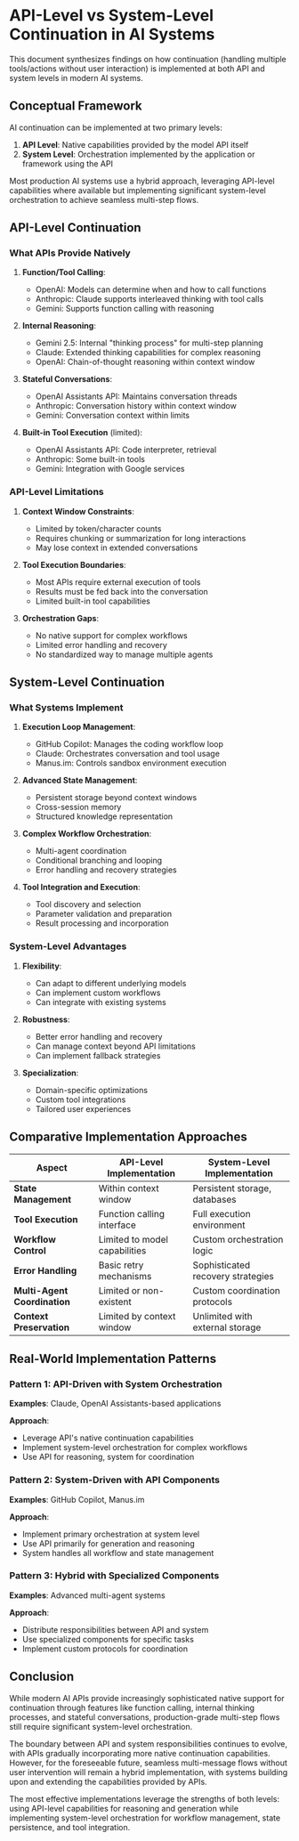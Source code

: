 # API-Level vs System-Level Continuation in AI Systems

This document synthesizes findings on how continuation (handling multiple tools/actions without user interaction) is implemented at both API and system levels in modern AI systems.

## Conceptual Framework

AI continuation can be implemented at two primary levels:

1. **API Level**: Native capabilities provided by the model API itself
2. **System Level**: Orchestration implemented by the application or framework using the API

Most production AI systems use a hybrid approach, leveraging API-level capabilities where available but implementing significant system-level orchestration to achieve seamless multi-step flows.

## API-Level Continuation

### What APIs Provide Natively

1. **Function/Tool Calling**:
   - OpenAI: Models can determine when and how to call functions
   - Anthropic: Claude supports interleaved thinking with tool calls
   - Gemini: Supports function calling with reasoning

2. **Internal Reasoning**:
   - Gemini 2.5: Internal "thinking process" for multi-step planning
   - Claude: Extended thinking capabilities for complex reasoning
   - OpenAI: Chain-of-thought reasoning within context window

3. **Stateful Conversations**:
   - OpenAI Assistants API: Maintains conversation threads
   - Anthropic: Conversation history within context window
   - Gemini: Conversation context within limits

4. **Built-in Tool Execution** (limited):
   - OpenAI Assistants API: Code interpreter, retrieval
   - Anthropic: Some built-in tools
   - Gemini: Integration with Google services

### API-Level Limitations

1. **Context Window Constraints**:
   - Limited by token/character counts
   - Requires chunking or summarization for long interactions
   - May lose context in extended conversations

2. **Tool Execution Boundaries**:
   - Most APIs require external execution of tools
   - Results must be fed back into the conversation
   - Limited built-in tool capabilities

3. **Orchestration Gaps**:
   - No native support for complex workflows
   - Limited error handling and recovery
   - No standardized way to manage multiple agents

## System-Level Continuation

### What Systems Implement

1. **Execution Loop Management**:
   - GitHub Copilot: Manages the coding workflow loop
   - Claude: Orchestrates conversation and tool usage
   - Manus.im: Controls sandbox environment execution

2. **Advanced State Management**:
   - Persistent storage beyond context windows
   - Cross-session memory
   - Structured knowledge representation

3. **Complex Workflow Orchestration**:
   - Multi-agent coordination
   - Conditional branching and looping
   - Error handling and recovery strategies

4. **Tool Integration and Execution**:
   - Tool discovery and selection
   - Parameter validation and preparation
   - Result processing and incorporation

### System-Level Advantages

1. **Flexibility**:
   - Can adapt to different underlying models
   - Can implement custom workflows
   - Can integrate with existing systems

2. **Robustness**:
   - Better error handling and recovery
   - Can manage context beyond API limitations
   - Can implement fallback strategies

3. **Specialization**:
   - Domain-specific optimizations
   - Custom tool integrations
   - Tailored user experiences

## Comparative Implementation Approaches

| Aspect | API-Level Implementation | System-Level Implementation |
|--------|--------------------------|----------------------------|
| **State Management** | Within context window | Persistent storage, databases |
| **Tool Execution** | Function calling interface | Full execution environment |
| **Workflow Control** | Limited to model capabilities | Custom orchestration logic |
| **Error Handling** | Basic retry mechanisms | Sophisticated recovery strategies |
| **Multi-Agent Coordination** | Limited or non-existent | Custom coordination protocols |
| **Context Preservation** | Limited by context window | Unlimited with external storage |

## Real-World Implementation Patterns

### Pattern 1: API-Driven with System Orchestration

**Examples**: Claude, OpenAI Assistants-based applications

**Approach**:
- Leverage API's native continuation capabilities
- Implement system-level orchestration for complex workflows
- Use API for reasoning, system for coordination

### Pattern 2: System-Driven with API Components

**Examples**: GitHub Copilot, Manus.im

**Approach**:
- Implement primary orchestration at system level
- Use API primarily for generation and reasoning
- System handles all workflow and state management

### Pattern 3: Hybrid with Specialized Components

**Examples**: Advanced multi-agent systems

**Approach**:
- Distribute responsibilities between API and system
- Use specialized components for specific tasks
- Implement custom protocols for coordination

## Conclusion

While modern AI APIs provide increasingly sophisticated native support for continuation through features like function calling, internal thinking processes, and stateful conversations, production-grade multi-step flows still require significant system-level orchestration.

The boundary between API and system responsibilities continues to evolve, with APIs gradually incorporating more native continuation capabilities. However, for the foreseeable future, seamless multi-message flows without user intervention will remain a hybrid implementation, with systems building upon and extending the capabilities provided by APIs.

The most effective implementations leverage the strengths of both levels: using API-level capabilities for reasoning and generation while implementing system-level orchestration for workflow management, state persistence, and tool integration.
